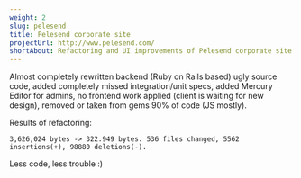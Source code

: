 ```yaml
---
weight: 2
slug: pelesend
title: Pelesend corporate site
projectUrl: http://www.pelesend.com/
shortAbout: Refactoring and UI improvements of Pelesend corporate site
---
```


Almost completely rewritten backend (Ruby on Rails based) ugly source code, 
added completely missed integration/unit specs, added Mercury Editor for admins, 
no frontend work applied (client is waiting for new design), removed or taken from gems 90% of code (JS mostly). 
 
Results of refactoring: 

```
3,626,024 bytes -> 322.949 bytes. 536 files changed, 5562 insertions(+), 98880 deletions(-).
```

Less code, less trouble :) 
